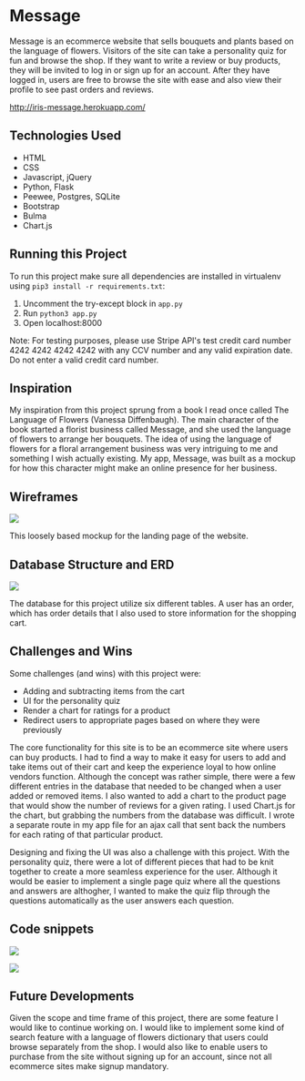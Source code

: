 # Message
Message is an ecommerce website that sells bouquets and plants based on the language of flowers. Visitors of the site can take a personality quiz for fun and browse the shop. If they want to write a review or buy products, they will be invited to log in or sign up for an account. After they have logged in, users are free to browse the site with ease and also view their profile to see past orders and reviews.

http://iris-message.herokuapp.com/

## Technologies Used
- HTML
- CSS
- Javascript, jQuery
- Python, Flask
- Peewee, Postgres, SQLite
- Bootstrap
- Bulma
- Chart.js

## Running this Project
To run this project make sure all dependencies are installed in virtualenv using `pip3 install -r requirements.txt`:
1. Uncomment the try-except block in `app.py`
2. Run `python3 app.py`
3. Open localhost:8000

Note:
For testing purposes, please use Stripe API's test credit card number 4242 4242 4242 4242 with any CCV number and any valid expiration date. Do not enter a valid credit card number.

## Inspiration
My inspiration from this project sprung from a book I read once called The Language of Flowers (Vanessa Diffenbaugh). The main character of the book started a florist business called Message, and she used the language of flowers to arrange her bouquets. The idea of using the language of flowers for a floral arrangement business was very intriguing to me and something I wish actually existing. My app, Message, was built as a mockup for how this character might make an online presence for her business.

## Wireframes
![](https://trello-attachments.s3.amazonaws.com/5c9e4637f5576c5cf941a49b/5caedbdd6fe8fd34cf61b1f4/dde3a2ca8245d21fcdd57a1932b7ce57/index.jpg)

This loosely based mockup for the landing page of the website.

## Database Structure and ERD

![](https://trello-attachments.s3.amazonaws.com/5c9e4637f5576c5cf941a49b/5c9e5af7bb914116866458cf/5b29ec943faebe19fb9c4c279d86e51e/IMG_5480.jpg)

The database for this project utilize six different tables. A user has an order, which has order details that I also used to store information for the shopping cart. 

## Challenges and Wins
Some challenges (and wins) with this project were:
- Adding and subtracting items from the cart
- UI for the personality quiz
- Render a chart for ratings for a product
- Redirect users to appropriate pages based on where they were previously

The core functionality for this site is to be an ecommerce site where users can buy products. I had to find a way to make it easy for users to add and take items out of their cart and keep the experience loyal to how online vendors function. Although the concept was rather simple, there were a few different entries in the database that needed to be changed when a user added or removed items. I also wanted to add a chart to the product page that would show the number of reviews for a given rating. I used Chart.js for the chart, but grabbing the numbers from the database was difficult. I wrote a separate route in my app file for an ajax call that sent back the numbers for each rating of that particular product.

Designing and fixing the UI was also a challenge with this project. With the personality quiz, there were a lot of different pieces that had to be knit together to create a more seamless experience for the user. Although it would be easier to implement a single page quiz where all the questions and answers are althogher, I wanted to make the quiz flip through the questions automatically as the user answers each question.

## Code snippets
![](https://trello-attachments.s3.amazonaws.com/5c9e4637f5576c5cf941a49b/5cb0211dca5181560a7272ed/d7fa10b7f7b6fdc2d643ec7a3b7bb9ab/Screen_Shot_2019-04-11_at_9.36.18_PM.png)

![](https://trello-attachments.s3.amazonaws.com/5c9e4637f5576c5cf941a49b/5cb0211dca5181560a7272ed/ea4315fc48a8ffc2b6522df4ad88a6dc/Screen_Shot_2019-04-11_at_9.38.32_PM.png)

## Future Developments
Given the scope and time frame of this project, there are some feature I would like to continue working on. I would like to implement some kind of search feature with a language of flowers dictionary that users could browse separately from the shop. I would also like to enable users to purchase from the site without signing up for an account, since not all ecommerce sites make signup mandatory. 


